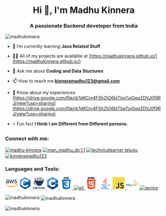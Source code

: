 <h1 align="center">Hi 👋, I'm Madhu Kinnera</h1>
<h3 align="center">A passionate Backend developer from India</h3>

<p align="left"> <img src="https://komarev.com/ghpvc/?username=madhukinnera&label=Profile%20views&color=0e75b6&style=flat" alt="madhukinnera" /> </p>

- 🌱 I’m currently learning **Java Related Stuff**

- 👨‍💻 All of my projects are available at [https://madhukinnera.github.io/](https://madhukinnera.github.io/)

- 💬 Ask me about **Coding and Data Stuctures**

- 📫 How to reach me **kinneramadhu123@gmail.com**

- 📄 Know about my experiences [https://drive.google.com/file/d/1dKCm4FShZtG6blTbqTujGeqZDVJ0f9RJ/view?usp=sharing](https://drive.google.com/file/d/1dKCm4FShZtG6blTbqTujGeqZDVJ0f9RJ/view?usp=sharing)

- ⚡ Fun fact **I think I am Different from Different persons.**

<h3 align="left">Connect with me:</h3>
<p align="left">
<a href="https://linkedin.com/in/madhu-kinnera" target="blank"><img align="center" src="https://raw.githubusercontent.com/rahuldkjain/github-profile-readme-generator/master/src/images/icons/Social/linked-in-alt.svg" alt="madhu-kinnera" height="30" width="40" /></a>
<a href="https://instagram.com/man_madhu_do.1.1" target="blank"><img align="center" src="https://raw.githubusercontent.com/rahuldkjain/github-profile-readme-generator/master/src/images/icons/Social/instagram.svg" alt="man_madhu_do.1.1" height="30" width="40" /></a>
<a href="https://www.youtube.com/c/technicalearner telugu" target="blank"><img align="center" src="https://raw.githubusercontent.com/rahuldkjain/github-profile-readme-generator/master/src/images/icons/Social/youtube.svg" alt="technicalearner telugu" height="30" width="40" /></a>
<a href="https://www.hackerrank.com/kinneramadhu123" target="blank"><img align="center" src="https://raw.githubusercontent.com/rahuldkjain/github-profile-readme-generator/master/src/images/icons/Social/hackerrank.svg" alt="kinneramadhu123" height="30" width="40" /></a>
</p>

<h3 align="left">Languages and Tools:</h3>
<p align="left"> <a href="https://aws.amazon.com" target="_blank" rel="noreferrer"> <img src="https://raw.githubusercontent.com/devicons/devicon/master/icons/amazonwebservices/amazonwebservices-original-wordmark.svg" alt="aws" width="40" height="40"/> </a> <a href="https://www.cprogramming.com/" target="_blank" rel="noreferrer"> <img src="https://raw.githubusercontent.com/devicons/devicon/master/icons/c/c-original.svg" alt="c" width="40" height="40"/> </a> <a href="https://offeescript.org" target="_blank" rel="noreferrer"> <img src="https://raw.githubusercontent.com/devicons/devicon/master/icons/coffeescript/coffeescript-original-wordmark.svg" alt="coffeescript" width="40" height="40"/> </a> <a href="https://www.w3schools.com/cpp/" target="_blank" rel="noreferrer"> <img src="https://raw.githubusercontent.com/devicons/devicon/master/icons/cplusplus/cplusplus-original.svg" alt="cplusplus" width="40" height="40"/> </a> <a href="https://www.w3schools.com/css/" target="_blank" rel="noreferrer"> <img src="https://raw.githubusercontent.com/devicons/devicon/master/icons/css3/css3-original-wordmark.svg" alt="css3" width="40" height="40"/> </a> <a href="https://git-scm.com/" target="_blank" rel="noreferrer"> <img src="https://www.vectorlogo.zone/logos/git-scm/git-scm-icon.svg" alt="git" width="40" height="40"/> </a> <a href="https://www.w3.org/html/" target="_blank" rel="noreferrer"> <img src="https://raw.githubusercontent.com/devicons/devicon/master/icons/html5/html5-original-wordmark.svg" alt="html5" width="40" height="40"/> </a> <a href="https://www.java.com" target="_blank" rel="noreferrer"> <img src="https://raw.githubusercontent.com/devicons/devicon/master/icons/java/java-original.svg" alt="java" width="40" height="40"/> </a> <a href="https://developer.mozilla.org/en-US/docs/Web/JavaScript" target="_blank" rel="noreferrer"> <img src="https://raw.githubusercontent.com/devicons/devicon/master/icons/javascript/javascript-original.svg" alt="javascript" width="40" height="40"/> </a> <a href="https://www.mysql.com/" target="_blank" rel="noreferrer"> <img src="https://raw.githubusercontent.com/devicons/devicon/master/icons/mysql/mysql-original-wordmark.svg" alt="mysql" width="40" height="40"/> </a> <a href="https://spring.io/" target="_blank" rel="noreferrer"> <img src="https://www.vectorlogo.zone/logos/springio/springio-icon.svg" alt="spring" width="40" height="40"/> </a> </p>

<p><img align="left" src="https://github-readme-stats.vercel.app/api/top-langs?username=madhukinnera&show_icons=true&locale=en&layout=compact" alt="madhukinnera" /></p>

<p>&nbsp;<img align="center" src="https://github-readme-stats.vercel.app/api?username=madhukinnera&show_icons=true&locale=en" alt="madhukinnera" /></p>

<p><img align="center" src="https://github-readme-streak-stats.herokuapp.com/?user=madhukinnera&" alt="madhukinnera" /></p>

